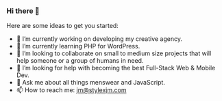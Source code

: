### Hi there 👋


Here are some ideas to get you started:

- 🔭 I’m currently working on developing my creative agency.
- 🌱 I’m currently learning PHP for WordPress.
- 👯 I’m looking to collaborate on small to medium size projects that will help someone or a group of humans in need.
- 🤔 I’m looking for help with becoming the best Full-Stack Web & Mobile Dev.
- 💬 Ask me about all things menswear and JavaScript.
- 📫 How to reach me: jm@stylexjm.com
